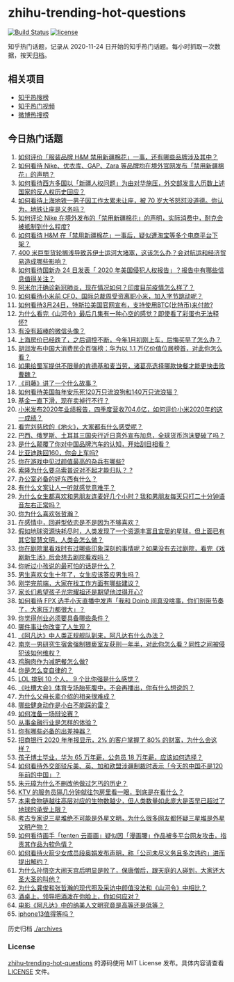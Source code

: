 # zhihu-trending-hot-questions

[![Build Status](https://github.com/justjavac/zhihu-trending-hot-questions/workflows/ci/badge.svg?branch=master)](https://github.com/justjavac/zhihu-trending-hot-questions/actions)
[![license](https://img.shields.io/github/license/justjavac/zhihu-trending-hot-questions)](https://github.com/justjavac/zhihu-trending-hot-questions/blob/master/LICENSE)

知乎热门话题，记录从 2020-11-24 日开始的知乎热门话题。每小时抓取一次数据，按天[归档](./archives)。

## 相关项目

- [知乎热搜榜](https://github.com/justjavac/zhihu-trending-top-search)
- [知乎热门视频](https://github.com/justjavac/zhihu-trending-hot-video)
- [微博热搜榜](https://github.com/justjavac/weibo-trending-hot-search)

## 今日热门话题

<!-- BEGIN -->
<!-- 最后更新时间 Thu Mar 25 2021 07:02:17 GMT+0800 (China Standard Time) -->
1. [如何评价「服装品牌 H&M 禁用新疆棉花」一事，还有哪些品牌涉及其中？](https://www.zhihu.com/question/450970725)
1. [如何看待 Nike、优衣库、GAP、Zara 等品牌均在境外官网发布「禁用新疆棉花」的声明？](https://www.zhihu.com/question/451069593)
1. [如何看待西方多国以「新疆人权问题」为由对华施压，外交部发言人历数上述国家的反人权历史回应？](https://www.zhihu.com/question/450861330)
1. [如何看待上海地铁一男子因工作太累未让座，被 70 岁大爷怒怼没道德。你认为，地铁让座是义务吗？](https://www.zhihu.com/question/450854258)
1. [如何评论 Nike 在境外发布的「禁用新疆棉花」的声明，实际消费中，耐克会被抵制到什么程度?](https://www.zhihu.com/question/451104639)
1. [如何看待 H&M 在「禁用新疆棉花」一事后，疑似遭淘宝等多个电商平台下架？](https://www.zhihu.com/question/451051189)
1. [400 米巨型货轮搁浅导致苏伊士运河大堵塞，这该怎么办？会对航运和经济贸易造成哪些影响？](https://www.zhihu.com/question/450974863)
1. [如何看待国新办 24 日发表「 2020 年美国侵犯人权报告」？报告中有哪些信息值得关注？](https://www.zhihu.com/question/451020332)
1. [阿米尔汗确诊新冠肺炎，现在情况如何？印度目前疫情怎么样了？](https://www.zhihu.com/question/451022079)
1. [如何看待小米前 CFO、国际总裁周受资离职小米，加入字节跳动呢？](https://www.zhihu.com/question/451049379)
1. [如何看待3月24日，特斯拉美国官网宣布，支持使用BTC(比特币)来付款?](https://www.zhihu.com/question/451007508)
1. [为什么看完《山河令》最后几集有一种心空的感觉？即使看了彩蛋也无法释怀?](https://www.zhihu.com/question/450959772)
1. [有没有超棒的微信头像？](https://www.zhihu.com/question/432712007)
1. [上海房价已经跌了，之后调控不断，今年1月初刚上车，后悔买早了怎么办？](https://www.zhihu.com/question/448239294)
1. [胡润发布中国大消费民企百强榜：华为以 1.1 万亿价值位居榜首，对此你怎么看？](https://www.zhihu.com/question/450830968)
1. [如果给蜀军提供不限量的肯德基和麦当劳，诸葛亮选择哪款快餐才能更快击败曹魏？](https://www.zhihu.com/question/381497547)
1. [《司藤》讲了一个什么故事？](https://www.zhihu.com/question/448967132)
1. [如何看待美国每年安乐死120万只流浪狗和140万只流浪猫？](https://www.zhihu.com/question/322128000)
1. [基金一直下滑，现在卖掉行不行？](https://www.zhihu.com/question/448235022)
1. [小米发布2020年业绩报告，四季度营收704.6亿，如何评价小米2020年的这一成绩？](https://www.zhihu.com/question/451040200)
1. [看完刘慈欣的《地火》，大家都有什么感受呢？](https://www.zhihu.com/question/449557621)
1. [巴西、俄罗斯、土耳其三国央行近日意外宣布加息，全球货币泡沫要破了吗？](https://www.zhihu.com/question/450441092)
1. [是什么颠覆了你对中国品牌汽车的认知，开始刮目相看？](https://www.zhihu.com/question/450821353)
1. [比亚迪跌回160，你会上车吗?](https://www.zhihu.com/question/450156836)
1. [你在游戏中见过颜值最高的杂兵有哪些?](https://www.zhihu.com/question/449194855)
1. [索隆为什么要乌索普说对不起才能归队？  ?](https://www.zhihu.com/question/38428562)
1. [办公室必备的好东西有什么？](https://www.zhihu.com/question/23827986)
1. [有什么文案让人一听就感觉意难平？](https://www.zhihu.com/question/441983902)
1. [为什么女生都喜欢和男朋友连麦好几个小时？我和男朋友每天只打二十分钟语音左右正常吗？](https://www.zhihu.com/question/446227698)
1. [你为什么喜欢张哲瀚？](https://www.zhihu.com/question/283050583)
1. [在感情中，回避型依恋是不是因为不够喜欢？](https://www.zhihu.com/question/450529691)
1. [假如地球资源快耗尽时，人类发现了一个资源丰富且宜居的星球，但上面已有其它智慧文明，人类会怎么做？](https://www.zhihu.com/question/450589063)
1. [你在剧院里看戏时有过哪些印象深刻的事情呢？如果没有去过剧院，看完《戏剧新生活》后会想去剧院看戏吗？](https://www.zhihu.com/question/450642335)
1. [你听过小孩说的最可怕的话是什么？](https://www.zhihu.com/question/268009004)
1. [男生喜欢女生十年了，女生应该答应男生吗？](https://www.zhihu.com/question/445941712)
1. [刚学完前端，大家在找工作方面有哪些建议？](https://www.zhihu.com/question/439939403)
1. [家长们希望孩子光宗耀祖还是期望他过得开心?](https://www.zhihu.com/question/442946114)
1. [如何看待 FPX 选手小天直播中发声「我和 Doinb 间真没啥事，你们别带节奏了，大家压力都很大」？](https://www.zhihu.com/question/450880486)
1. [你觉得创业必须要具备哪些条件？](https://www.zhihu.com/question/445514247)
1. [哪件事让你改变了人生观？](https://www.zhihu.com/question/450690102)
1. [《阿凡达》中人类正规舰队到来，阿凡达有什么办法？](https://www.zhihu.com/question/449702832)
1. [南京一男研究生宿舍强制猥亵室友获刑一年半，对此你怎么看？同性之间被侵犯该如何维权？](https://www.zhihu.com/question/450711483)
1. [鸡胸肉作为减肥餐怎么做?](https://www.zhihu.com/question/35751229)
1. [你是怎么变自律的？](https://www.zhihu.com/question/284206141)
1. [LOL 排到 10 个人， 9 个比你强是什么感觉？](https://www.zhihu.com/question/444007696)
1. [《吐槽大会》体育专场胎死腹中，不会再播出，你有什么想说的？](https://www.zhihu.com/question/450982965)
1. [为什么父母长辈介绍的相亲很难成？](https://www.zhihu.com/question/308180976)
1. [哪些健身动作是小白不能踩的雷？](https://www.zhihu.com/question/450277073)
1. [如何准备一场辩论赛？](https://www.zhihu.com/question/24904514)
1. [从事金融行业是怎样的体验？](https://www.zhihu.com/question/52086292)
1. [你有哪些必备的出差神器？](https://www.zhihu.com/question/20819866)
1. [招商银行 2020 年年报显示，2% 的客户掌握了 80% 的财富，为什么会这样？](https://www.zhihu.com/question/450410880)
1. [孩子博士毕业，华为 65 万年薪，公务员 18 万年薪，应该如何选择？](https://www.zhihu.com/question/444289082)
1. [如何看待外交部驳斥美、英、加和欧盟涉疆制裁时表示「今天的中国不是120年前的中国」？](https://www.zhihu.com/question/450873534)
1. [朱元璋为什么不删改他做过乞丐的历史？](https://www.zhihu.com/question/319334362)
1. [KTV 的服务员隔几分钟就往包房里看一眼，到底是在看什么？](https://www.zhihu.com/question/22629932)
1. [本来食物链越往高层对应的生物数越少，但人类数量如此庞大是否早已超过了地球的承受上限？](https://www.zhihu.com/question/450506094)
1. [考古专家说三星堆绝不可能是外星文明，为什么很多网友都怀疑三星堆是外星文明产物？](https://www.zhihu.com/question/450791660)
1. [如何看待画手「tenten 云画画」疑似因「漫画腰」作品被多平台网友攻击，指责其作品为软色情？](https://www.zhihu.com/question/450711324)
1. [如何看待火箭少女成员段奥娟发布声明，称「公司未尽义务且多次违约」进而提出解约？](https://www.zhihu.com/question/450712415)
1. [为什么孙悟空大闹天宫后明显是败了，保唐僧后，跟天庭的人碰到，大家还大圣大圣的叫他？](https://www.zhihu.com/question/356018121)
1. [为什么龚俊和张哲瀚的现代照及采访中颜值没法和《山河令》中相比？](https://www.zhihu.com/question/450590641)
1. [酒桌上，领导把酒泼在你脸上，你如何应对？](https://www.zhihu.com/question/438684200)
1. [电影《阿凡达》中的纳美人文明究竟是高等还是低等？](https://www.zhihu.com/question/26947345)
1. [iphone13值得等吗？](https://www.zhihu.com/question/445568012)
<!-- END -->

历史归档 [./archives](./archives)

### License

[zhihu-trending-hot-questions](https://github.com/justjavac/zhihu-trending-hot-questions) 的源码使用 MIT License 发布。具体内容请查看 [LICENSE](./LICENSE) 文件。
